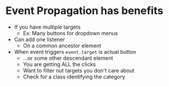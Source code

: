 # Event Propagation has benefits

- If you have multiple targets
  - Ex: Many buttons for dropdown menus
- Can add one listener
  - On a common ancestor element
- When event triggers `event.target` is actual button
  - ...or some other descendant element
  - You are getting ALL the clicks
  - Want to filter out targets you don't care about
  - Check for a class identifying the category
